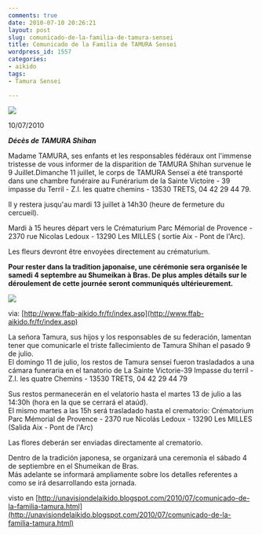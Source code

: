 ```yaml
---
comments: true
date: 2010-07-10 20:26:21
layout: post
slug: comunicado-de-la-familia-de-tamura-sensei
title: Comunicado de la Familia de TAMURA Sensei
wordpress_id: 1557
categories:
- aikido
tags:
- Tamura Sensei

---
```



![](http://posterous.com/getfile/files.posterous.com/majoral/Dh5G213KsRpjPsk9FQpcoaRrKOpYDE74upZWROAIovw5l2HqGzMRFXnji0sd/fc021561d298ffa1ffbdcc990f143c.gif)


10/07/2010

**_Décès de TAMURA Shihan_**


Madame TAMURA, ses enfants et les responsables fédéraux ont l'immense tristesse de vous informer de la disparition de TAMURA Shihan survenue le 9 Juillet.Dimanche 11 juillet, le corps de TAMURA Senseï a été transporté dans une chambre funéraire au Funérarium de la Sainte Victoire - 39 impasse du Terril - Z.I. les quatre chemins - 13530 TRETS, 04 42 29 44 79.

Il y restera jusqu'au mardi 13 juillet à 14h30 (heure de fermeture du cercueil).

Mardi à 15 heures départ vers le Crématurium Parc Mémorial de Provence - 2370 rue Nicolas Ledoux - 13290 Les MILLES ( sortie Aix - Pont de l'Arc).

Les fleurs devront être envoyées directement au crématurium.

**Pour rester dans la tradition japonaise, une cérémonie sera organisée le samedi 4 septembre au Shumeikan à Bras.
De plus amples détails sur le déroulement de cette journée seront communiqués ultérieurement.**


![](http://posterous.com/getfile/files.posterous.com/majoral/DJEczUfl74hIAXqxXCyfkwnFcfBivbSei9sgVPD8YtSfneaqQUKMxzzfCGyB/b5ebe74a0bca9ba29ce0ebc15e2d90.jpeg)



via: [http://www.ffab-aikido.fr/fr/index.asp](http://www.ffab-aikido.fr/fr/index.asp)


La señora Tamura, sus hijos y los responsables de su federación, lamentan tener que comunicarle el triste fallecimiento de Tamura Shihan el pasado 9 de julio.  
El domingo 11 de julio, los restos de Tamura sensei fueron trasladados a una cámara funeraria en el tanatorio de La Sainte Victorie-39 Impasse du terril - Z.l. les quatre Chemins - 13530 TRETS, 04 42 29 44 79

  
Sus restos permanecerán en el velatorio hasta el martes 13 de julio a las 14:30h (hora en la que se cerrará el ataúd).  
El mismo martes a las 15h será trasladado hasta el crematorio: Crématorium Parc Mémorial de Provence - 2370 rue Nicolás Ledoux - 13290 Les MILLES (Salida Aix - Pont de l'Arc)

Las flores deberán ser enviadas directamente al crematorio.

Dentro de la tradición japonesa, se organizará una ceremonia el sábado 4 de septiembre en el Shumeikan de Bras.  
Más adelante se informará ampliamente sobre los detalles referentes a como se irá desarrollando esta jornada.

visto en [http://unavisiondelaikido.blogspot.com/2010/07/comunicado-de-la-familia-tamura.html](http://unavisiondelaikido.blogspot.com/2010/07/comunicado-de-la-familia-tamura.html)






